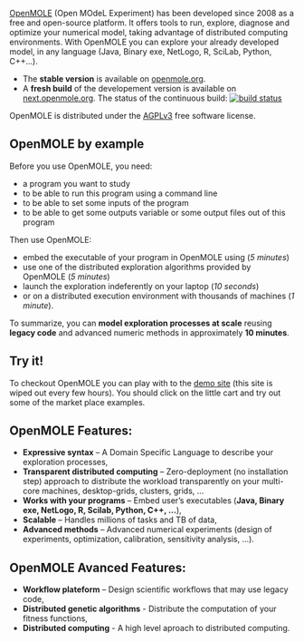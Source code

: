 [OpenMOLE](http://openmole.org) (Open MOdeL Experiment) has been developed since 2008 as a free and open-source platform. It offers tools to run, explore, diagnose and optimize your numerical model, taking advantage of distributed computing environments. With OpenMOLE you can explore your already developed model, in any language (Java, Binary exe, NetLogo, R, SciLab, Python, C++...). 

* The __stable version__ is available on [openmole.org](http://openmole.org).
* A __fresh build__ of the developement version is available on [next.openmole.org](http://next.openmole.org). The status of the continuous build: [![build status](https://gitlab.openmole.org/openmole/openmole/badges/13-dev/pipeline.svg)](https://gitlab.openmole.org/openmole/openmole/-/commits/13-dev)

OpenMOLE is distributed under the [AGPLv3](http://www.gnu.org/licenses/agpl.html) free software license.

## OpenMOLE by example ##

Before you use OpenMOLE, you need:
  * a program you want to study
  * to be able to run this program using a command line
  * to be able to set some inputs of the program
  * to be able to get some outputs variable or some output files out of this program

Then use OpenMOLE:
  * embed the executable of your program in OpenMOLE using (*5 minutes*)
  * use one of the distributed exploration algorithms provided by OpenMOLE (*5 minutes*)
  * launch the exploration indeferently on your laptop (*10 seconds*)
  * or on a distributed execution environment with thousands of machines (*1 minute*).

To summarize, you can **model exploration processes at scale** reusing **legacy code** and advanced numeric methods in approximately **10 minutes**.

## Try it! ##

To checkout OpenMOLE you can play with to the [demo site](http://demo.openmole.org) (this site is wiped out every few hours). You should click on the little cart and try out some of the market place examples.

## OpenMOLE Features: ##

  - **Expressive syntax** – A Domain Specific Language to describe your exploration processes,
  - **Transparent distributed computing** – Zero-deployment (no installation step) approach to distribute the workload transparently on your multi-core machines, desktop-grids, clusters, grids, ...
  - **Works with your programs** – Embed user’s executables (**Java, Binary exe, NetLogo, R, Scilab, Python, C++, ...**),
  - **Scalable** – Handles millions of tasks and TB of data,
  - **Advanced methods** – Advanced numerical experiments (design of experiments, optimization, calibration, sensitivity analysis, ...).

## OpenMOLE Avanced Features: ##

  - **Workflow plateform** – Design scientific workflows that may use legacy code,
  - **Distributed genetic algorithms** - Distribute the computation of your fitness functions,
  - **Distributed computing** - A high level aproach to distributed computing.

